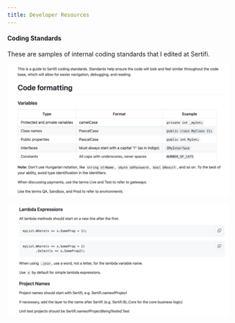 ```yaml
---
title: Developer Resources
---
```


#### Coding Standards

These are samples of internal coding standards that I edited at Sertifi.

![A screenshot of Sertifi C# coding standards.](../assets/standards-1.png)

![A screenshot of Sertifi C# coding standards.](../assets/standards-2.png)


